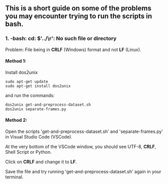 ## This is a short guide on some of the problems you may encounter trying to run the scripts in bash.
### 1. **-bash: cd: $'../\r': No such file or directory**
Problem: File being in **CRLF** (Windows) format and not **LF** (Linux). 
    
#### Method 1: 
        
Install dos2unix 
        
```
sudo apt-get update
sudo apt-get install dos2unix
```
and run the commands:
        
```
dos2unix get-and-preprocess-dataset.sh
dos2unix separate-frames.py
```

#### Method 2:
Open the scripts 'get-and-preprocess-dataset.sh' and 'separate-frames.py' in Visual Studio Code (VSCode).

At the very bottom of the VSCode window, you should see UTF-8, **CRLF**, Shell Script or Python.

Click on **CRLF** and change it to **LF**.

Save the file and try running 'get-and-preprocess-dataset.sh' again in your terminal.



